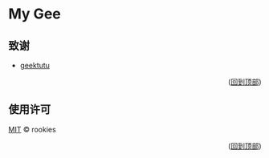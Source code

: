 # My Gee

## 致谢

* [geektutu](https://geektutu.com/)

<p align="right">(<a href="#top">回到顶部</a>)</p>

## 使用许可

[MIT](LICENSE) © rookies

<p align="right">(<a href="#top">回到顶部</a>)</p>